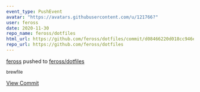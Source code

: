 ```yaml
---
event_type: PushEvent
avatar: "https://avatars.githubusercontent.com/u/121766?"
user: feross
date: 2020-11-30
repo_name: feross/dotfiles
html_url: https://github.com/feross/dotfiles/commit/d08466220d018cc946e0d7270fda9ac5a04ebef5
repo_url: https://github.com/feross/dotfiles
---
```


<a href='https://github.com/feross' target='_blank'>feross</a> pushed to <a href='https://github.com/feross/dotfiles' target='_blank'>feross/dotfiles</a>

<small>brewfile</small>

<a href='https://github.com/feross/dotfiles/commit/d08466220d018cc946e0d7270fda9ac5a04ebef5' target='_blank'>View Commit</a>